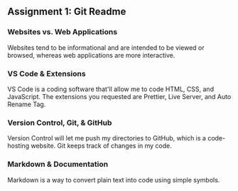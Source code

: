 ## Assignment 1: Git Readme

### Websites vs. Web Applications

Websites tend to be informational and are intended to be viewed or browsed, whereas web applications are more interactive.

### VS Code & Extensions

VS Code is a coding software that'll allow me to code HTML, CSS, and JavaScript. The extensions you requested are Prettier, Live Server, and Auto Rename Tag.

### Version Control, Git, & GitHub

Version Control will let me push my directories to GitHub, which is a code-hosting website. Git keeps track of changes in my code.

### Markdown & Documentation

Markdown is a way to convert plain text into code using simple symbols.
